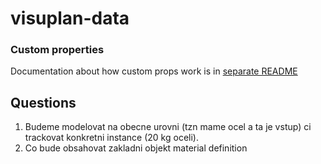 # visuplan-data

### Custom properties

Documentation about how custom props work is in
[separate README](./CUSTOM_PROPS.md)

## Questions
1. Budeme modelovat na obecne urovni (tzn mame ocel a ta je vstup) ci trackovat konkretni instance (20 kg oceli).
2. Co bude obsahovat zakladni objekt material definition